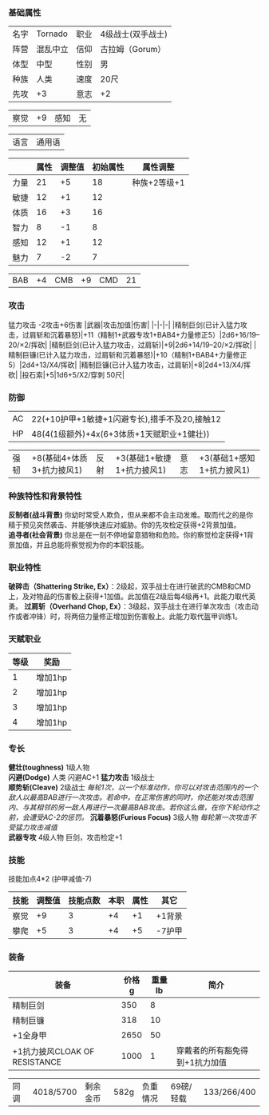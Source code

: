 

### 基础属性 ###
<table>
    <tr>
        <td>名字</td>
        <td>Tornado</td>
        <td>职业</td>
        <td>4级战士(双手战士)</td>
    </tr>
    <tr>
        <td>阵营</td>
        <td>混乱中立</td>
        <td>信仰</td>
        <td>古拉姆（Gorum）</td>
    </tr>
    <tr>
        <td>体型</td>
        <td>中型</td>
        <td>性别</td>
        <td>男</td>
    </tr>
    <tr>
        <td>种族</td>
        <td>人类</td>
        <td>速度</td>
        <td>20尺</td>
    </tr>
    <tr>
        <td>先攻</td>
        <td>+3</td>
        <td>意志</td>
        <td>+2</td>
    </tr>
</table>
<table>
    <tr>
        <td>察觉</td>
        <td>+9</td>
        <td>感知</td>
        <td>无</td>
    </tr>
</table>
<table>
    <tr>
        <td>语言</td>
        <td>通用语</td>
    </tr>
</table>

||属性|调整值|初始属性|属性调整|
|-|-|-|-|-|
|力量|21|+5|18|种族+2等级+1|
|敏捷|12|+1|12|
|体质|16|+3|16|
|智力|8|-1|8|
|感知|12|+1|12|
|魅力|7|-2|7|
<table>
    <tr>
        <td>BAB</td>
        <td>+4</td>
        <td>CMB</td>
        <td>+9</td>
        <td>CMD</td>
        <td>21</td>
    </tr>
</table>

### 攻击 ###
猛力攻击 -2攻击+6伤害
|武器|攻击加值|伤害|
|-|-|-|
|精制巨剑(已计入猛力攻击，过肩斩和沉着暴怒)|+11（精制1+武器专攻1+BAB4+力量修正5）|2d6+16/19–20/×2/挥砍|
|精制巨剑(已计入猛力攻击，过肩斩)|+9|2d6+14/19–20/×2/挥砍|
|精制巨镰(已计入猛力攻击，过肩斩和沉着暴怒)|+10（精制1+BAB4+力量修正5）|2d4+13/X4/挥砍|
|精制巨镰(已计入猛力攻击，过肩斩)|+8|2d4+13/X4/挥砍|
|投石索|+5|1d6+5/X2/穿刺 50尺|
### 防御 ###
<table>
    <tr>
        <td>AC</td>
        <td>22(+10护甲+1敏捷+1闪避专长),措手不及20,接触12</td>
    </tr>
    <tr>
        <td>HP</td>
        <td>48(4(1级额外)+4x(6+3体质+1天赋职业+1健壮))</td>
    </tr>
</table>
<table>
    <tr>
        <td>强韧</td>
        <td>+8(基础4+体质3+抗力披风1)</td>
        <td>反射</td>
        <td>+3(基础1+敏捷1+抗力披风1)</td>
        <td>意志</td>
        <td>+3(基础1+感知1+抗力披风1)</td>
    </tr>
</table>

### 种族特性和背景特性 ###  
**反制者(战斗背景)** 你幼时常受人欺负，但从来都不会主动发难。取而代之的是你精于预见突然袭击、并能够快速应对威胁。你的先攻检定获得+2背景加值。  
**追寻者(社会背景)** 你总是在一刻不停地留意猎物和危险。你的察觉检定获得+1背景加值，并且总能将察觉视为你的本职技能。  
### 职业特性 ###
**破碎击（Shattering Strike, Ex）**：2级起，双手战士在进行破武的CMB和CMD上，及对物品的伤害骰上获得+1加值。此加值在2级后每4级再+1。此能力取代英勇。
**过肩斩（Overhand Chop, Ex）**：3级起，双手战士在进行单次攻击（攻击动作或者冲锋）时，将两倍力量修正增加到伤害骰上。此能力取代盔甲训练1。


### 天赋职业
| 等级         | 奖励          |
| --- | ------------------ |
| 1 | 增加1hp |
| 2 | 增加1hp |
| 3 | 增加1hp |
| 4 | 增加1hp |

### 专长 ###
**健壮(toughness)** 1级人物   
**闪避(Dodge)** 人类 闪避AC+1
**猛力攻击** 1级战士  
**顺势斩(Cleave)**  2级战士 *每轮1次，以一个标准动作，你可以对攻击范围内的一个敌人以最高BAB进行一次攻击。若命中，在正常伤害的同时，你还能对攻击范围内、与其相邻的另一敌人再进行一次最高BAB攻击。若你这么做，在你下轮动作之前，会遭受AC-2的惩罚。*
**沉着暴怒(Furious Focus)**  3级人物 *每轮第一次攻击不受猛力攻击减值*  
**武器专攻** 4级人物 巨剑，攻击检定+1

### 技能 ###
技能加点4*2 (护甲减值-7)

|技能|调整值|技能点数|本职|属性|其它|
|-|-|-|-|-|-|
|察觉|+9|3|+4|+1|+1背景|
|攀爬|+5|3|+4|+5|-7护甲|

### 装备 ###
|装备|价格g|重量lb|简介|
|-|-|-|-|
|精制巨剑|350|8|
|精制巨镰|318|10|
|+1全身甲|2650|50|
|+1抗力披风CLOAK OF RESISTANCE|1000|1|穿戴者的所有豁免得到+1抗力加值

<table>
    <tr>
        <td>同调</td>      
        <td>4018/5700</td>  
        <td>剩余金币</td>
        <td>582g</td>
        <td>负重情况</td>
        <td>69磅/轻载</td>
        <td>133/266/400</td>
    </tr>
</table>